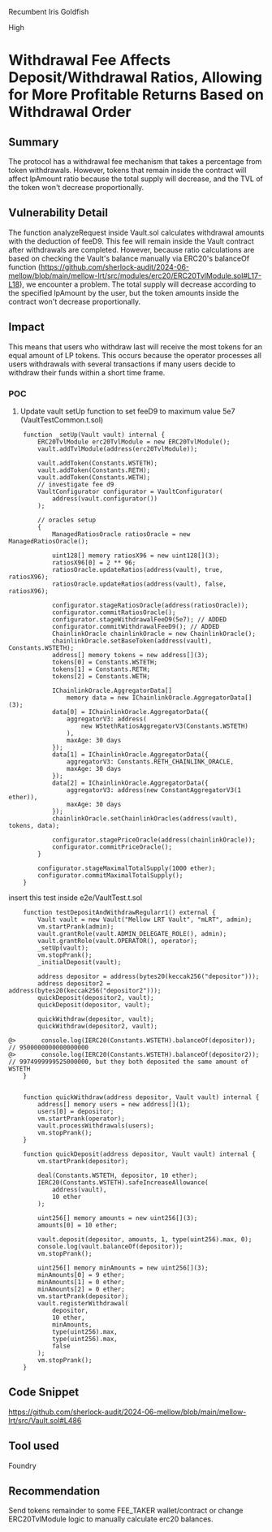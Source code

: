 Recumbent Iris Goldfish

High

# Withdrawal Fee Affects Deposit/Withdrawal Ratios, Allowing for More Profitable Returns Based on Withdrawal Order

## Summary
The protocol has a withdrawal fee mechanism that takes a percentage from token withdrawals. However, tokens that remain inside the contract will affect lpAmount ratio because the total supply will decrease, and the TVL of the token won't decrease proportionally.

## Vulnerability Detail
The function analyzeRequest inside Vault.sol calculates withdrawal amounts with the deduction of feeD9. This fee will remain inside the Vault contract after withdrawals are completed. However, because ratio calculations are based on checking the Vault's balance manually via ERC20's balanceOf function (https://github.com/sherlock-audit/2024-06-mellow/blob/main/mellow-lrt/src/modules/erc20/ERC20TvlModule.sol#L17-L18), we encounter a problem. The total supply will decrease according to the specified lpAmount by the user, but the token amounts inside the contract won't decrease proportionally.

## Impact
This means that users who withdraw last will receive the most tokens for an equal amount of LP tokens. This occurs because the operator processes all users withdrawals with several transactions if many users decide to withdraw their funds within a short time frame.

### POC
1. Update vault setUp function to set feeD9 to maximum value 5e7 (VaultTestCommon.t.sol)
```solidity
    function _setUp(Vault vault) internal {
        ERC20TvlModule erc20TvlModule = new ERC20TvlModule();
        vault.addTvlModule(address(erc20TvlModule));

        vault.addToken(Constants.WSTETH);
        vault.addToken(Constants.RETH);
        vault.addToken(Constants.WETH);
        // investigate fee d9 
        VaultConfigurator configurator = VaultConfigurator(
            address(vault.configurator())
        );

        // oracles setup
        {
            ManagedRatiosOracle ratiosOracle = new ManagedRatiosOracle();

            uint128[] memory ratiosX96 = new uint128[](3);
            ratiosX96[0] = 2 ** 96;
            ratiosOracle.updateRatios(address(vault), true, ratiosX96);
            ratiosOracle.updateRatios(address(vault), false, ratiosX96);

            configurator.stageRatiosOracle(address(ratiosOracle));
            configurator.commitRatiosOracle();
            configurator.stageWithdrawalFeeD9(5e7); // ADDED
            configurator.commitWithdrawalFeeD9(); // ADDED
            ChainlinkOracle chainlinkOracle = new ChainlinkOracle();
            chainlinkOracle.setBaseToken(address(vault), Constants.WSTETH);
            address[] memory tokens = new address[](3);
            tokens[0] = Constants.WSTETH;
            tokens[1] = Constants.RETH;
            tokens[2] = Constants.WETH;

            IChainlinkOracle.AggregatorData[]
                memory data = new IChainlinkOracle.AggregatorData[](3);
            data[0] = IChainlinkOracle.AggregatorData({
                aggregatorV3: address(
                    new WStethRatiosAggregatorV3(Constants.WSTETH)
                ),
                maxAge: 30 days
            });
            data[1] = IChainlinkOracle.AggregatorData({
                aggregatorV3: Constants.RETH_CHAINLINK_ORACLE,
                maxAge: 30 days
            });
            data[2] = IChainlinkOracle.AggregatorData({
                aggregatorV3: address(new ConstantAggregatorV3(1 ether)),
                maxAge: 30 days
            });
            chainlinkOracle.setChainlinkOracles(address(vault), tokens, data);

            configurator.stagePriceOracle(address(chainlinkOracle));
            configurator.commitPriceOracle();
        }

        configurator.stageMaximalTotalSupply(1000 ether);
        configurator.commitMaximalTotalSupply();
    }
```

insert this test inside e2e/VaultTest.t.sol
```solidity
    function testDepositAndWithdrawRegularr1() external {
        Vault vault = new Vault("Mellow LRT Vault", "mLRT", admin);
        vm.startPrank(admin);
        vault.grantRole(vault.ADMIN_DELEGATE_ROLE(), admin);
        vault.grantRole(vault.OPERATOR(), operator);
        _setUp(vault);
        vm.stopPrank();
        _initialDeposit(vault);

        address depositor = address(bytes20(keccak256("depositor")));
        address depositor2 = address(bytes20(keccak256("depositor2")));
        quickDeposit(depositor2, vault);
        quickDeposit(depositor, vault);

        quickWithdraw(depositor, vault);
        quickWithdraw(depositor2, vault);

@>       console.log(IERC20(Constants.WSTETH).balanceOf(depositor)); // 9500000000000000000
@>       console.log(IERC20(Constants.WSTETH).balanceOf(depositor2)); // 9974999999525000000, but they both deposited the same amount of WSTETH
    }


    function quickWithdraw(address depositor, Vault vault) internal {
        address[] memory users = new address[](1);
        users[0] = depositor;
        vm.startPrank(operator);
        vault.processWithdrawals(users);
        vm.stopPrank();
    }

    function quickDeposit(address depositor, Vault vault) internal {
        vm.startPrank(depositor);

        deal(Constants.WSTETH, depositor, 10 ether);
        IERC20(Constants.WSTETH).safeIncreaseAllowance(
            address(vault),
            10 ether
        );

        uint256[] memory amounts = new uint256[](3);
        amounts[0] = 10 ether;

        vault.deposit(depositor, amounts, 1, type(uint256).max, 0);
        console.log(vault.balanceOf(depositor));
        vm.stopPrank();

        uint256[] memory minAmounts = new uint256[](3);
        minAmounts[0] = 9 ether;
        minAmounts[1] = 0 ether;
        minAmounts[2] = 0 ether;
        vm.startPrank(depositor);
        vault.registerWithdrawal(
            depositor,
            10 ether,
            minAmounts,
            type(uint256).max,
            type(uint256).max,
            false
        );
        vm.stopPrank();
    }
```


## Code Snippet
https://github.com/sherlock-audit/2024-06-mellow/blob/main/mellow-lrt/src/Vault.sol#L486

## Tool used
Foundry

## Recommendation
Send tokens remainder to some FEE_TAKER wallet/contract or change ERC20TvlModule logic to manually calculate erc20 balances.
